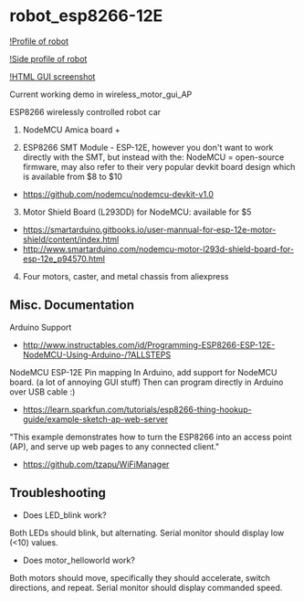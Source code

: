 # robot_esp8266-12E

[!Profile of robot](robot.jpg)

[!Side profile of robot](robot_sideprofile.jpg)

[!HTML GUI screenshot](screenshot.jpg)

Current working demo in wireless_motor_gui_AP

ESP8266 wirelessly controlled robot car 

1. NodeMCU Amica board + 

2. ESP8266 SMT Module - ESP-12E, however you don't want to work directly with the SMT, but instead with the:
NodeMCU = open-source firmware, may also refer to their very popular devkit board design which is available from $8 to $10

* https://github.com/nodemcu/nodemcu-devkit-v1.0

3. Motor Shield Board (L293DD) for NodeMCU: available for $5

* https://smartarduino.gitbooks.io/user-mannual-for-esp-12e-motor-shield/content/index.html
* http://www.smartarduino.com/nodemcu-motor-l293d-shield-board-for-esp-12e_p94570.html

4. Four motors, caster, and metal chassis from aliexpress


## Misc. Documentation
Arduino Support

* http://www.instructables.com/id/Programming-ESP8266-ESP-12E-NodeMCU-Using-Arduino-/?ALLSTEPS

NodeMCU ESP-12E Pin mapping
In Arduino, add support for NodeMCU board. (a lot of annoying GUI stuff)
Then can program directly in Arduino over USB cable :)

* https://learn.sparkfun.com/tutorials/esp8266-thing-hookup-guide/example-sketch-ap-web-server

"This example demonstrates how to turn the ESP8266 into an access point (AP), and serve up web pages to any connected client."

* https://github.com/tzapu/WiFiManager

## Troubleshooting

* Does LED_blink work?

Both LEDs should blink, but alternating. Serial monitor should display low (<10) values.

* Does motor_helloworld work?

Both motors should move, specifically they should accelerate, switch directions, and repeat. Serial monitor should display commanded speed.

